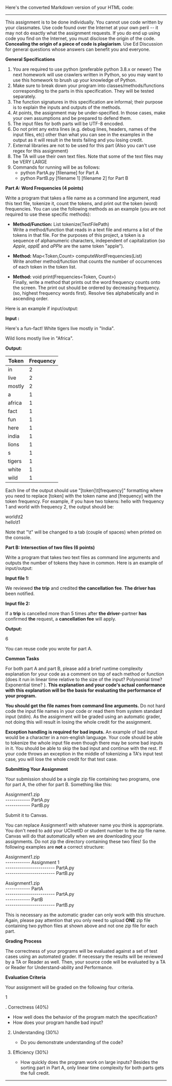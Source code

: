 Here's the converted Markdown version of your HTML code:

---

This assignment is to be done individually. You cannot use code written by your classmates. Use code found over the Internet at your own peril -- it may not do exactly what the assignment requests. If you do end up using code you find on the Internet, you must disclose the origin of the code. **Concealing the origin of a piece of code is plagiarism**. Use Ed Discussion for general questions whose answers can benefit you and everyone.

**General Specifications**

1. You are required to use python (preferable python 3.8.x or newer) The next homework will use crawlers written in Python, so you may want to use this homework to brush up your knowledge of Python.
2. Make sure to break down your program into classes/methods/functions corresponding to the parts in this specification. They will be tested separately.
3. The function signatures in this specification are informal; their purpose is to explain the inputs and outputs of the methods.
4. At points, the assignment may be under-specified. In those cases, make your own assumptions and be prepared to defend them.
5. The input files for both parts will be UTF-8 encoded.
6. Do not print any extra lines (e.g. debug lines, headers, names of the input files, etc) other than what you can see in the examples in the output as it will result in the tests failing and you losing credit.
7. External libraries are not to be used for this part (Also you can't use regex for this assignment)
8. The TA will use their own text files. Note that some of the text files may be VERY LARGE
9. Commands for running will be as follows:
   - python PartA.py [filename] for Part A
   - python PartB.py [filename 1] [filename 2] for Part B

**Part A: Word Frequencies (4 points)**

Write a program that takes a file name as a command line argument, read this text file, tokenize it, count the tokens, and print out the token (word) frequencies. You can use the following methods as an example (you are not required to use these specific methods):

- **Method/Function:** List<Token> tokenize(TextFilePath)  
  Write a method/function that reads in a text file and returns a list of the tokens in that file. For the purposes of this project, a token is a sequence of alphanumeric characters, independent of capitalization (so *Apple*, *applE* and *aPPle* are the same token "apple").

- **Method:** Map<Token,Count> computeWordFrequencies(List<Token>)  
  Write another method/function that counts the number of occurrences of each token in the token list.

- **Method:** void print(Frequencies<Token, Count>)  
  Finally, write a method that prints out the word frequency counts onto the screen. The print out should be ordered by decreasing frequency. (so, highest frequency words first). Resolve ties alphabetically and in ascending order.

Here is an example if input/output:

**Input :**

Here's a fun-fact! White tigers live mostly in "India".

Wild lions mostly live in "Africa".

**Output:**

| Token   | Frequency |
|---------|-----------|
| in      | 2         |
| live    | 2         |
| mostly  | 2         |
| a       | 1         |
| africa  | 1         |
| fact    | 1         |
| fun     | 1         |
| here    | 1         |
| india   | 1         |
| lions   | 1         |
| s       | 1         |
| tigers  | 1         |
| white   | 1         |
| wild    | 1         |

Each line of the output should use "[token]\t[frequency]" formatting where you need to replace [token] with the token name and [frequency] with the token frequency. For example, if you have two tokens: hello with frequency 1 and world with frequency 2, the output should be:

world\t2  
hello\t1

Note that "\t" will be changed to a tab (couple of spaces) when printed on the console.

**Part B: Intersection of two files (6 points)**

Write a program that takes two text files as command line arguments and outputs the number of tokens they have in common. Here is an example of input/output:

**Input file 1:**

We reviewed **the trip** and credited **the cancellation fee**. **The driver has** been notified.

**Input file 2:**

If a **trip** is cancelled more than 5 times after **the driver**-partner **has** confirmed **the** request, a **cancellation fee** will apply.

**Output:**

6

You can reuse code you wrote for part A.

**Common Tasks**

For both part A and part B, please add a brief runtime complexity explanation for your code as a comment on top of each method or function (does it run in linear time relative to the size of the input? Polynomial time? Exponential time? ). **This explanation and your code's actual conformance with this explanation will be the basis for evaluating the performance of your program.**

**You should get the file names from command line arguments.** Do not hard code the input file names in your code or read them from system standard input (stdin). As the assignment will be graded using an automatic grader, not doing this will result in losing the whole credit for the assignment.

**Exception handling is required for bad inputs.** An example of bad input would be a character in a non-english language. Your code should be able to tokenize the whole input file even though there may be some bad inputs in it. You should be able to skip the bad input and continue with the rest. If your code throws an exception in the middle of tokenizing a TA's input test case, you will lose the whole credit for that test case.

**Submitting Your Assignment**

Your submission should be a single zip file containing two programs, one for part A, the other for part B. Something like this:

Assignment1.zip  
------------ PartA.py  
------------ PartB.py

Submit it to Canvas.

You can replace Assignment1 with whatever name you think is appropriate. You don't need to add your UCInetID or student number to the zip file name. Canvas will do that automatically when we are downloading your assignments. Do not zip the directory containing these two files! So the following examples are **not** a correct structure:

Assignment1.zip  
------------ Assignment 1  
------------------------ PartA.py  
------------------------ PartB.py

Assignment1.zip  
------------ PartA  
------------------------ PartA.py  
------------ PartB  
------------------------ PartB.py

This is necessary as the automatic grader can only work with this structure. Again, please pay attention that you only need to upload **ONE** zip file containing two python files at shown above and not one zip file for each part.

**Grading Process**

The correctness of your programs will be evaluated against a set of test cases using an automated grader. If necessary the results will be reviewed by a TA or Reader as well. Then, your source code will be evaluated by a TA or Reader for Understand-ability and Performance.

**Evaluation Criteria**

Your assignment will be graded on the following four criteria.

1

. Correctness (40%)
   - How well does the behavior of the program match the specification?
   - How does your program handle bad input?

2. Understanding (30%)
   - Do you demonstrate understanding of the code?

3. Efficiency (30%)
   - How quickly does the program work on large inputs? Besides the sorting part in Part A, only linear time complexity for both parts gets the full credit.

---